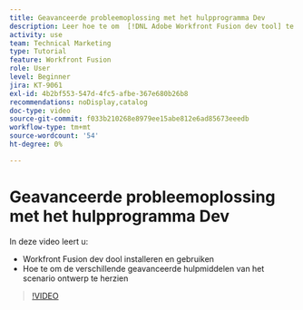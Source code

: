 ```yaml
---
title: Geavanceerde probleemoplossing met het hulpprogramma Dev
description: Leer hoe te om  [!DNL Adobe Workfront Fusion dev tool] te installeren en te gebruiken, en de verschillende geavanceerde hulpmiddelen van het scenario te herzien het omvat.
activity: use
team: Technical Marketing
type: Tutorial
feature: Workfront Fusion
role: User
level: Beginner
jira: KT-9061
exl-id: 4b2bf553-547d-4fc5-afbe-367e680b26b8
recommendations: noDisplay,catalog
doc-type: video
source-git-commit: f033b210268e8979ee15abe812e6ad85673eeedb
workflow-type: tm+mt
source-wordcount: '54'
ht-degree: 0%

---
```


# Geavanceerde probleemoplossing met het hulpprogramma Dev

In deze video leert u:

* Workfront Fusion dev dool installeren en gebruiken
* Hoe te om de verschillende geavanceerde hulpmiddelen van het scenario ontwerp te herzien

>[!VIDEO](https://video.tv.adobe.com/v/335302/?quality=12&learn=on)
